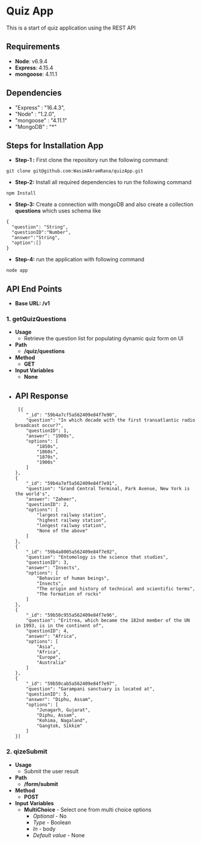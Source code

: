 Quiz App
=================

This is a start of quiz application using the REST API

Requirements
------------
- **Node**: v6.9.4
- **Express**: 4.15.4
- **mongoose**: 4.11.1

Dependencies
-----------------
- "Express"   : "16.4.3",
- "Node"      : "1.2.0",
- "mongoose"  : "4.11.1"
- "MongoDB"   : "*"

Steps for Installation App
-----------------
- **Step-1 :** First clone the repository run the following command:
```
git clone git@github.com:WasimAkramRana/quizApp.git
```

- **Step-2:** Install all required dependencies to run the following command
```
npm Install
```
- **Step-3:** Create a connection with mongoDB and also create a collection **questions** which uses schema like
```
{
  "question": "String",
  "questionID":"Number",
  "answer":"String",
  "option":[]
}
```

- **Step-4:** run the application with following command
 ```
 node app
 ```

API End Points
----
- **Base URL: /v1**
### 1. getQuizQuestions
  - **Usage**
    - Retrieve the question list for populating dynamic quiz form on UI
  - **Path**
    - **/quiz/questions**
  - **Method**
    - **GET**
  - **Input Variables**
    - **None**
  - **API Response**
    -
    ```
     [{
        "_id": "59b4a7cf5a562409e84f7e90",
        "question": "In which decade with the first transatlantic radio broadcast occur?",
        "questionID": 1,
        "answer": "1900s",
        "options": [
            "1850s",
            "1860s",
            "1870s",
            "1900s"
        ]
    },
    {
        "_id": "59b4a7ef5a562409e84f7e91",
        "question": "Grand Central Terminal, Park Avenue, New York is the world's",
        "answer": "Zaheer",
        "questionID": 2,
        "options": [
            "largest railway station",
            "highest railway station",
            "longest railway station",
            "None of the above"
        ]
    },
    {
        "_id": "59b4a8005a562409e84f7e92",
        "question": "Entomology is the science that studies",
        "questionID": 3,
        "answer": "Insects",
        "options": [
            "Behavior of human beings",
            "Insects",
            "The origin and history of technical and scientific terms",
            "The formation of rocks"
        ]
    },
    {
        "_id": "59b50c955a562409e84f7e96",
        "question": "Eritrea, which became the 182nd member of the UN in 1993, is in the continent of",
        "questionID": 4,
        "answer": "Africa",
        "options": [
            "Asia",
            "Africa",
            "Europe",
            "Australia"
        ]
    },
    {
        "_id": "59b50cab5a562409e84f7e97",
        "question": "Garampani sanctuary is located at",
        "questionID": 5,
        "answer": "Diphu, Assam",
        "options": [
            "Junagarh, Gujarat",
            "Diphu, Assam",
            "Kohima, Nagaland",
            "Gangtok, Sikkim"
        ]
    }]
    ```

### 2. qizeSubmit
  - **Usage**
    - Submit the user result
  - **Path**
    - **/form/submit**
  - **Method**
    - **POST**
  - **Input Variables**
    - **MultiChoice** - Select one from multi choice options
      - _Optional_ - No
      - _Type_ - Boolean
      - _In_ - body
      - _Default value_ - None

